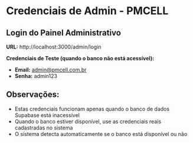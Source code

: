 # Credenciais de Admin - PMCELL

## Login do Painel Administrativo

**URL:** http://localhost:3000/admin/login

**Credenciais de Teste (quando o banco não está acessível):**
- **Email:** admin@pmcell.com.br
- **Senha:** admin123

## Observações:
- Estas credenciais funcionam apenas quando o banco de dados Supabase está inacessível
- Quando o banco estiver disponível, use as credenciais reais cadastradas no sistema
- O sistema detecta automaticamente se o banco está disponível ou não